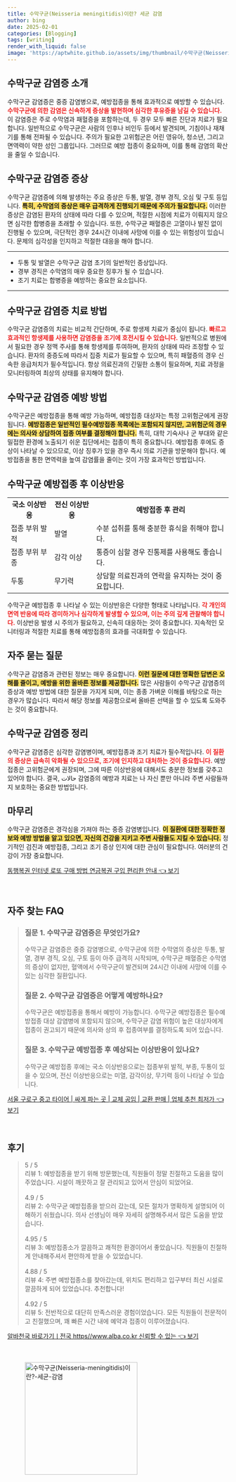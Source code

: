 ```yaml
---
title: 수막구균(Neisseria meningitidis)이란? 세균 감염
author: bing
date: 2025-02-01
categories: [Blogging]
tags: [writing]
render_with_liquid: false
image: 'https://aptwhite.github.io/assets/img/thumbnail/수막구균(Neisseria-meningitidis)이란?-세균-감염.webp'
---
```



<h2 id='수막구균_감염증_소개'>수막구균 감염증 소개</h2>

<p>수막구균 감염증은 중증 감염병으로, 예방접종을 통해 효과적으로 예방할 수 있습니다. <b><span style="color: #ee2323;">수막구균에 의한 감염은 신속하게 증상을 발현하며 심각한 후유증을 남길 수 있습니다.</span></b> 이 감염증은 주로 수막염과 패혈증을 포함하는데, 두 경우 모두 빠른 진단과 치료가 필요합니다. 일반적으로 수막구균은 사람의 인후나 비인두 등에서 발견되며, 기침이나 재채기를 통해 전파될 수 있습니다. 주의가 필요한 고위험군은 어린 영유아, 청소년, 그리고 면역력이 약한 성인 그룹입니다. 그러므로 예방 접종이 중요하며, 이를 통해 감염의 확산을 줄일 수 있습니다.</p>

<h2 id='감염증_증상'>수막구균 감염증 증상</h2>

<p>수막구균 감염증에 의해 발생하는 주요 증상은 두통, 발열, 경부 경직, 오심 및 구토 등입니다. <b><span style="background-color: #ffe066;">특히, 수막염의 증상은 매우 급격하게 진행되기 때문에 주의가 필요합니다.</span></b> 이러한 증상은 감염된 환자의 상태에 따라 다를 수 있으며, 적절한 시점에 치료가 이뤄지지 않으면 심각한 합병증을 초래할 수 있습니다. 또한, 수막구균 패혈증은 고열이나 발진 없이 진행될 수 있으며, 극단적인 경우 24시간 이내에 사망에 이를 수 있는 위험성이 있습니다. 문제의 심각성을 인지하고 적절한 대응을 해야 합니다.</p>

<hr />

<ul>
    <li>두통 및 발열은 수막구균 감염 초기의 일반적인 증상입니다.</li>
    <li>경부 경직은 수막염의 매우 중요한 징후가 될 수 있습니다.</li>
    <li>조기 치료는 합병증을 예방하는 중요한 요소입니다.</li>
</ul>

<hr />

<h2 id='치료_방법'>수막구균 감염증 치료 방법</h2>

<p>수막구균 감염증의 치료는 비교적 간단하며, 주로 항생제 치료가 중심이 됩니다. <b><span style="color: #ee2323;">빠르고 효과적인 항생제를 사용하면 감염증을 조기에 호전시킬 수 있습니다.</span></b> 일반적으로 병원에서 필요한 경우 정맥 주사를 통해 항생제를 투여하며, 환자의 상태에 따라 조정할 수 있습니다. 환자의 중증도에 따라서 집중 치료가 필요할 수 있으며, 특히 패혈증의 경우 신속한 응급처치가 필수적입니다. 항상 의료진과의 긴밀한 소통이 필요하며, 치료 과정을 모니터링하여 최상의 상태를 유지해야 합니다.</p>

<h2 id='감염증_예방_방법'>수막구균 감염증 예방 방법</h2>

<p>수막구균은 예방접종을 통해 예방 가능하며, 예방접종 대상자는 특정 고위험군에게 권장됩니다. <b><span style="background-color: #ffe066;">예방접종은 일반적인 필수예방접종 목록에는 포함되지 않지만, 고위험군의 경우에는 의사와 상담하여 접종 여부를 결정해야 합니다.</span></b> 특히, 대학 기숙사나 군 부대와 같은 밀접한 환경에 노출되기 쉬운 집단에서는 접종이 특히 중요합니다. 예방접종 후에도 증상이 나타날 수 있으므로, 이상 징후가 있을 경우 즉시 의료 기관을 방문해야 합니다. 예방접종을 통한 면역력을 높여 감염률을 줄이는 것이 가장 효과적인 방법입니다.</p>

<h2 id='예방접종_이상반응'>수막구균 예방접종 후 이상반응</h2>

<table>
    <tr>
        <td style="text-align: center; height: 17px;"><b>국소 이상반응</b></td>
        <td style="text-align: center; height: 17px;"><b>전신 이상반응</b></td>
        <td style="text-align: center; height: 17px;"><b>예방접종 후 관리</b></td>
    </tr>
    <tr>
        <td>접종 부위 발적</td>
        <td>발열</td>
        <td>수분 섭취를 통해 충분한 휴식을 취해야 합니다.</td>
    </tr>
    <tr>
        <td>접종 부위 부종</td>
        <td>감각 이상</td>
        <td>통증이 심할 경우 진통제를 사용해도 좋습니다.</td>
    </tr>
    <tr>
        <td>두통</td>
        <td>무기력</td>
        <td>상담할 의료진과의 연락을 유지하는 것이 중요합니다.</td>
    </tr>
</table>

<p>수막구균 예방접종 후 나타날 수 있는 이상반응은 다양한 형태로 나타납니다. <b><span style="color: #ee2323;">각 개인의 면역 반응에 따라 경미하거나 심각하게 발생할 수 있으며, 이는 주의 깊게 관찰해야 합니다.</span></b> 이상반응 발생 시 주의가 필요하고, 신속히 대응하는 것이 중요합니다. 지속적인 모니터링과 적절한 치료를 통해 예방접종의 효과를 극대화할 수 있습니다.</p>

<h2 id='자주_묻는_질문'>자주 묻는 질문</h2>

<p>수막구균 감염증과 관련된 정보는 매우 중요합니다. <b><span style="background-color: #ffe066;">이런 질문에 대한 명확한 답변은 오해를 줄이고, 예방을 위한 올바른 정보를 제공합니다.</span></b> 많은 사람들이 수막구균 감염증의 증상과 예방 방법에 대한 질문을 가지게 되며, 이는 종종 가벼운 이해를 바탕으로 하는 경우가 많습니다. 따라서 해당 정보를 제공함으로써 올바른 선택을 할 수 있도록 도와주는 것이 중요합니다.</p>

<h2 id='수막구균_감염증_정리'>수막구균 감염증 정리</h2>

<p>수막구균 감염증은 심각한 감염병이며, 예방접종과 조기 치료가 필수적입니다. <b><span style="color: #ee2323;">이 질환의 증상은 급속히 악화될 수 있으므로, 조기에 인지하고 대처하는 것이 중요합니다.</span></b> 예방접종은 고위험군에게 권장되며, 그에 따른 이상반응에 대해서도 충분한 정보를 갖추고 있어야 합니다. 결국, حالات 감염증의 예방과 치료는 나 자신 뿐만 아니라 주변 사람들까지 보호하는 중요한 방법입니다.</p>

<h2 id='마무리'>마무리</h2>

<p>수막구균 감염증은 경각심을 가져야 하는 중증 감염병입니다. <b><span style="background-color: #ffe066;">이 질환에 대한 정확한 정보와 예방 방법을 알고 있으면, 자신의 건강을 지키고 주변 사람들도 지킬 수 있습니다.</span></b> 정기적인 검진과 예방접종, 그리고 조기 증상 인지에 대한 관심이 필요합니다. 여러분의 건강이 가장 중요합니다.</p>


<p><a class="click-button" title="동행복권 인터넷 로또 구매 방법 연금복권 구입 편리한 안내" href="https://aptwhite.github.io/posts/%EB%8F%99%ED%96%89%EB%B3%B5%EA%B6%8C-%EC%9D%B8%ED%84%B0%EB%84%B7-%EB%A1%9C%EB%98%90-%EA%B5%AC%EB%A7%A4-%EB%B0%A9%EB%B2%95-%EC%97%B0%EA%B8%88%EB%B3%B5%EA%B6%8C-%EA%B5%AC%EC%9E%85-%ED%8E%B8%EB%A6%AC%ED%95%9C-%EC%95%88%EB%82%B4/" rel="dofollow">동행복권 인터넷 로또 구매 방법 연금복권 구입 편리한 안내 👈 보기</a></p><br>
<h2 id='자주_찾는_FAQ'>자주 찾는 FAQ</h2>
<div itemscope="" itemtype="https://schema.org/FAQPage"> 
<blockquote> 
<div itemscope="" itemprop="mainEntity" itemtype="https://schema.org/Question"> 
<h3 itemprop="name">질문 1. 수막구균 감염증은 무엇인가요?</h3> 
<div itemscope="" itemprop="acceptedAnswer" itemtype="https://schema.org/Answer"> 
<span itemprop="text"> 
<p>수막구균 감염증은 중증 감염병으로, 수막구균에 의한 수막염의 증상은 두통, 발열, 경부 경직, 오심, 구토 등이 아주 급격히 시작되며, 수막구균 패혈증은 수막염의 증상이 없지만, 혈액에서 수막구균이 발견되며 24시간 이내에 사망에 이를 수 있는 심각한 질환입니다.</p> 
</span> 
</div> 
</div> 

<div itemscope="" itemprop="mainEntity" itemtype="https://schema.org/Question"> 
<h3 itemprop="name">질문 2. 수막구균 감염증은 어떻게 예방하나요?</h3> 
<div itemscope="" itemprop="acceptedAnswer" itemtype="https://schema.org/Answer"> 
<span itemprop="text"> 
<p>수막구균은 예방접종을 통해서 예방이 가능합니다. 수막구균 예방접종은 필수예방접종 대상 감염병에 포함되지 않으며, 수막구균 감염 위험이 높은 대상자에게 접종이 권고되기 때문에 의사와 상의 후 접종여부를 결정하도록 되어 있습니다.</p> 
</span> 
</div> 
</div> 

<div itemscope="" itemprop="mainEntity" itemtype="https://schema.org/Question"> 
<h3 itemprop="name">질문 3. 수막구균 예방접종 후 예상되는 이상반응이 있나요?</h3> 
<div itemscope="" itemprop="acceptedAnswer" itemtype="https://schema.org/Answer"> 
<span itemprop="text"> 
<p>수막구균 예방접종 후에는 국소 이상반응으로는 접종부위 발적, 부종, 두통이 있을 수 있으며, 전신 이상반응으로는 미열, 감각이상, 무기력 등이 나타날 수 있습니다.</p> 
</span> 
</div> 
</div> 

</blockquote> 
</div>
<p><a class="click-button" title="서울 구로구 중고 타이어 | 싸게 파는 곳 | 교체 공임 | 교환 판매 | 업체 추천 최저가" href="https://aptwhite.github.io/posts/%EC%84%9C%EC%9A%B8-%EA%B5%AC%EB%A1%9C%EA%B5%AC-%EC%A4%91%EA%B3%A0-%ED%83%80%EC%9D%B4%EC%96%B4-%EC%8B%B8%EA%B2%8C-%ED%8C%8C%EB%8A%94-%EA%B3%B3-%EA%B5%90%EC%B2%B4-%EA%B3%B5%EC%9E%84-%EA%B5%90%ED%99%98-%ED%8C%90%EB%A7%A4-%EC%97%85%EC%B2%B4-%EC%B6%94%EC%B2%9C-%EC%B5%9C%EC%A0%80%EA%B0%80/" rel="dofollow">서울 구로구 중고 타이어 | 싸게 파는 곳 | 교체 공임 | 교환 판매 | 업체 추천 최저가 👈 보기</a></p><br>
<h2 id='후기'>후기</h2>
<div itemscope itemtype="https://schema.org/Product">
  <blockquote>
  <div itemprop="review" itemscope itemtype="https://schema.org/Review">
      <div itemprop="reviewRating" itemscope itemtype="https://schema.org/Rating"> <span itemprop="ratingValue">5</span> / <span itemprop="bestRating">5</span> </div>
      <span itemprop="reviewBody">리뷰 1: 예방접종을 받기 위해 방문했는데, 직원들이 정말 친절하고 도움을 많이 주었습니다. 시설이 깨끗하고 잘 관리되고 있어서 안심이 되었어요.</span>
  </div>
  <br>
  <div itemprop="review" itemscope itemtype="https://schema.org/Review">
      <div itemprop="reviewRating" itemscope itemtype="https://schema.org/Rating"> <span itemprop="ratingValue">4.9</span> / <span itemprop="bestRating">5</span> </div>
      <span itemprop="reviewBody">리뷰 2: 수막구균 예방접종을 받으러 갔는데, 모든 절차가 명확하게 설명되어 이해하기 쉬웠습니다. 의사 선생님이 매우 자세히 설명해주셔서 많은 도움을 받았습니다.</span>
  </div>
  <br>
  <div itemprop="review" itemscope itemtype="https://schema.org/Review">
      <div itemprop="reviewRating" itemscope itemtype="https://schema.org/Rating"> <span itemprop="ratingValue">4.95</span> / <span itemprop="bestRating">5</span> </div>
      <span itemprop="reviewBody">리뷰 3: 예방접종소가 깔끔하고 쾌적한 환경이어서 좋았습니다. 직원들이 친절하게 안내해주셔서 편안하게 받을 수 있었습니다.</span>
  </div>
  <br>
  <div itemprop="review" itemscope itemtype="https://schema.org/Review">
      <div itemprop="reviewRating" itemscope itemtype="https://schema.org/Rating"> <span itemprop="ratingValue">4.88</span> / <span itemprop="bestRating">5</span> </div>
      <span itemprop="reviewBody">리뷰 4: 주변 예방접종소를 찾아갔는데, 위치도 편리하고 입구부터 최신 시설로 깔끔하게 되어 있었습니다. 추천합니다!</span>
  </div>
  <br>
  <div itemprop="review" itemscope itemtype="https://schema.org/Review">
      <div itemprop="reviewRating" itemscope itemtype="https://schema.org/Rating"> <span itemprop="ratingValue">4.92</span> / <span itemprop="bestRating">5</span> </div>
      <span itemprop="reviewBody">리뷰 5: 전반적으로 대단히 만족스러운 경험이었습니다. 모든 직원들이 전문적이고 친절했으며, 꽤 빠른 시간 내에 예약과 접종이 이루어졌습니다.</span>
  </div>
  </blockquote>
</div>
<p><a class="click-button" title="알바천국 바로가기ㅣ전국 https//www.alba.co.kr 신뢰할 수 있는" href="https://aptwhite.github.io/posts/%EC%95%8C%EB%B0%94%EC%B2%9C%EA%B5%AD-%EB%B0%94%EB%A1%9C%EA%B0%80%EA%B8%B0%E3%85%A3%EC%A0%84%EA%B5%AD-httpswww.alba.co.kr-%EC%8B%A0%EB%A2%B0%ED%95%A0-%EC%88%98-%EC%9E%88%EB%8A%94/" rel="dofollow">알바천국 바로가기ㅣ전국 https//www.alba.co.kr 신뢰할 수 있는 👈 보기</a></p><br>
<figure class="image"><img src="https://aptwhite.github.io/assets/img/thumbnail/수막구균(Neisseria-meningitidis)이란?-세균-감염.webp" alt="수막구균(Neisseria-meningitidis)이란?-세균-감염" width="256" height="256"></figure>